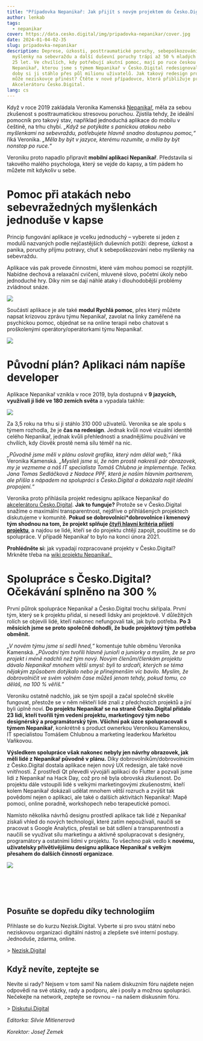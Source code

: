 ```yaml
---
title: "Případovka Nepanikař: Jak přijít s novým projektem do Česko.Digital"
author: lenkab
tags:
  - nepanikar
cover: https://data.cesko.digital/img/pripadovka-nepanikar/cover.jpg
date: 2024-01-04-02-35
slug: pripadovka-nepanikar
description: Deprese, úzkosti, posttraumatické poruchy, sebepoškozování,
  myšlenky na sebevraždu a další duševní poruchy trápí až 50 % mladých lidí do
  25 let. Ve chvílích, kdy potřebují akutní pomoc, mají po ruce českou appku
  Nepanikař, kterou jsme s týmem Nepanikař v Česko.Digital redesignovali. Od té
  doby si ji stáhlo přes půl milionu uživatelů. Jak takový redesign probíhá a co
  může neziskovce přinést? Čtěte v nové případovce, která přibližuje projekty z
  Akcelerátoru Česko.Digital.
lang: cs
---
```

Když v roce 2019 zakládala Veronika Kamenská [Nepanikař](https://nepanikar.eu/), měla za sebou zkušenost s posttraumatickou stresovou poruchou. Zjistila tehdy, že ideální pomocník pro takový stav, například jednoduchá aplikace do mobilu v češtině, na trhu chybí. *„Když se potýkáte s panickou atakou nebo myšlenkami na sebevraždu, potřebujete hlavně snadno dostupnou pomoc,“* říká Veronika. *„Měla by být v jazyce, kterému rozumíte, a měla by být nonstop po ruce.“* 

Veroniku proto napadlo připravit **mobilní aplikaci Nepanikař**. Představila si takového malého psychologa, který se vejde do kapsy, a tím pádem ho můžete mít kdykoliv u sebe. 

# Pomoc při atakách nebo sebevražedných myšlenkách jednoduše v kapse

Princip fungování aplikace je vcelku jednoduchý – vyberete si jeden z modulů nazvaných podle nejčastějších duševních potíží: deprese, úzkost a panika, poruchy příjmu potravy, chuť k sebepoškozování nebo myšlenky na sebevraždu. 

Aplikace vás pak provede činnostmi, které vám mohou pomoci se rozptýlit. Nabídne dechová a relaxační cvičení, mluvené slovo, početní úkoly nebo jednoduché hry. Díky nim se dají náhlé ataky i dlouhodobější problémy zvládnout snáze. 

![](https://data.cesko.digital/img/pripadovka-nepanikar/appka1.png)

Součástí aplikace je ale také **modul Rychlá pomoc**, přes který můžete napsat krizovou zprávu týmu Nepanikař, zavolat na linky zaměřené na psychickou pomoc, objednat se na online terapii nebo chatovat s proškolenými operátory/operátorkami týmu Nepanikař. 

![](https://data.cesko.digital/img/pripadovka-nepanikar/appka2.png)

# Původní plán? Aplikaci nám napíše developer

Aplikace Nepanikař vznikla v roce 2019, byla dostupná v **9 jazycích, využívali ji lidé ve 180 zemích světa** a vypadala takhle: 

![](https://data.cesko.digital/img/pripadovka-nepanikar/appka-old.png)

Za 3,5 roku na trhu si ji stáhlo 310 000 uživatelů. Veronika se ale spolu s týmem rozhodla, že je **čas na redesign**. Jednak kvůli nové vizuální identitě celého Nepanikař, jednak kvůli přehlednosti a snadnějšímu používání ve chvílích, kdy člověk prostě nemá sílu téměř na nic. 

*„Původně jsme měli v plánu oslovit grafika, který nám dělal web,“* říká Veronika Kamenská. *„Mysleli jsme si, že nám prostě nakreslí pár obrazovek, my je vezmeme a náš IT specialista Tomáš Chlubna je implementuje. Tečka. Jana Tomas Sedláčková z Nadace PPF, která je naším hlavním partnerem, ale přišla s nápadem na spolupráci s Česko.Digital a dokázala najít ideální propojení.“* 

Veronika proto přihlásila projekt redesignu aplikace Nepanikař do [akcelerátoru Česko.Digital](https://airtable.com/app9Whl6QSnfOF75l/shrP207QR9RrHTZEi). **Jak to funguje?** Protože se v Česko.Digital snažíme o maximální transparentnost, nejdříve o přihlášených projektech diskutujeme v komunitě. **Pokud se dobrovolníci*dobrovolnice i kmenový tým shodnou na tom, že projekt splňuje [čtyři hlavní kritéria přijetí projektu](https://cesko-digital.atlassian.net/wiki/spaces/CD/pages/832242262/Jak+na+p+ijet+projektu+do+akcelerace#%F0%9F%8E%A1-Kdy-je-rozhodnut%C3%A9%2C-%C5%BEe-projekt-jde-do-akcelerace%3F)**, a najdou se lidé, kteří se do projektu chtějí zapojit, pouštíme se do spolupráce. V případě Nepanikař to bylo na konci února 2021. 

**Prohlédněte si:** jak vypadají rozpracované projekty v Česko.Digital? Mrkněte třeba na [wiki projektu Nepanikař. ](https://cesko-digital.atlassian.net/wiki/spaces/NEP/overview?homepageId=843939852)

# Spolupráce s Česko.Digital? Očekávání splněno na 300 %

První půlrok spolupráce Nepanikař a Česko.Digital trochu skřípala. První tým, který se k projektu přidal, si nesedl lidsky ani projektově. V důležitých rolích se objevili lidé, kteří nakonec nefungovali tak, jak bylo potřeba. **Po 3 měsících jsme se proto společně dohodli, že bude projektový tým potřeba obměnit.** 

*„V novém týmu jsme si sedli hned,“* komentuje tuhle obměnu Veronika Kamenská. *„Původní tým tvořili hlavně junioři a juniorky a myslím, že se pro projekt i méně nadchli než tým nový. Novým členům/členkám projektu dávalo Nepanikař mnohem větší smysl: byli to srdcaři, kterých se téma nějakým způsobem dotýkalo nebo je přinejmenším víc bavilo. Myslím, že dobrovolničit ve svém volném čase můžeš jenom tehdy, pokud tomu, co děláš, na 100 % věříš.”*

Veroniku ostatně nadchlo, jak se tým spojil a začal společně skvěle fungovat, přestože se v něm někteří lidé znali z předchozích projektů a jiní byli úplně noví. **Do projektu Nepanikař se na straně Česko.Digital přidalo 23 lidí, kteří tvořili tým vedení projektu, marketingový tým nebo designérský a programátorský tým. Všichni pak úzce spolupracovali s týmem Nepanikař**, konkrétně s product ownerkou Veronikou Kamenskou, IT specialistou Tomášem Chlubnou a marketing leaderkou Markétou Vaňkovou. 

**Výsledkem spolupráce však nakonec nebyly jen návrhy obrazovek, jak měli lidé z Nepanikař původně v plánu.** Díky dobrovolníkům/dobrovolnicím z Česko.Digital dostala aplikace nejen nový UX redesign, ale také nové vnitřnosti. Z prostředí Qt převedli vývojáři aplikaci do Flutter a pozvali jsme lidi z Nepanikař na Hack Day, což pro ně byla obrovská zkušenost. Do projektu dále vstoupili lidé s velkými marketingovými zkušenostmi, kteří kolem Nepanikař dokázali udělat mnohem větší rozruch a zvýšit tak povědomí nejen o aplikaci, ale také o dalších aktivitách Nepanikař: Mapě pomoci, online poradně, workshopech nebo terapeutické pomoci. 

Namísto několika návrhů designu prostředí aplikace tak lidé z Nepanikař získali vhled do nových technologií, které zatím nepoužívali, naučili se pracovat s Google Analytics, přestali se bát sdílení a transparentnosti a naučili se využívat sílu marketingu a aktivně spolupracovat s designéry, programátory a ostatními lidmi v projektu. To všechno pak vedlo k **novému, uživatelsky přívětivějšímu designu aplikace Nepanikař s velkým přesahem do dalších činností organizace**. 

![](https://data.cesko.digital/img/pripadovka-nepanikar/tym.jpg)

#  

## Posuňte se dopředu díky technologiím

Přihlaste se do kurzu Nezisk.Digital. Vyberte si pro svou státní nebo neziskovou organizaci digitální nástroj a zlepšete své interní postupy. Jednoduše, zdarma, online. 

\> [Nezisk.Digital](https://cesko.digital/projects/nezisk-digital) 

## Když nevíte, zeptejte se

Nevíte si rady? Nejsem v tom sami! Na našem diskuzním fóru najdete nejen odpovědi na své otázky, rady a podporu, ale i posily a možnou spolupráci. Nečekejte na network, zeptejte se rovnou – na našem diskusním fóru. 

\> [Diskutuj.Digital](https://diskutuj.digital/)

*Editorka: Silvie Mitlenerová*

*Korektor: Josef Zemek*